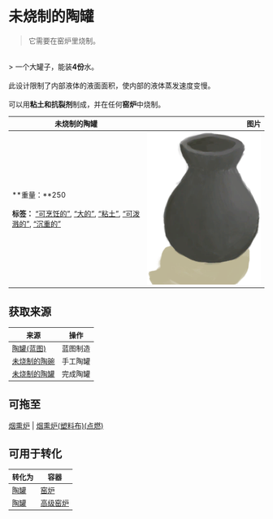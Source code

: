 # 未烧制的陶罐  
> 它需要在窑炉里烧制。  
<br>  
> 一个大罐子，能装<b>4份</b>水。<br><br>此设计限制了内部液体的液面面积，使内部的液体蒸发速度变慢。<br><br>可以用<b>粘土和抗裂剂</b>制成，并在任何<b>窑炉</b>中烧制。  
  
  未烧制的陶罐  |   图片   
 ----  |  ----:   
 **重量：**250<br><br>**标签：**	[“可烹饪的”](tag_Cookable.md), [“大的”](tag_Large.md), [“粘土”](tag_Clay.md), [“可泼溅的”](tag_Spillable.md), [“沉重的”](tag_Heavy.md)  |  <img decoding="async" src="Sprite/ClayVaseUncooked.png" href="a.md" style="max-width:300px;max-height:300px;">   
  
## 获取来源  
来源  |  操作  
----  |  ----  
[陶罐(蓝图)](Bp_ClayVase.md)  |  蓝图制造  
[未烧制的陶碗](ClayBowlUnfired.md)  |  手工陶罐  
[未烧制的陶罐](ClayVaseUnfinished.md)  |  完成陶罐  
## 可拖至  
[烟熏炉](Smoker.md) | [烟熏炉(塑料布)(点燃)](SmokerPlastic.md)  
## 可用于转化  
转化为  |  容器  
----  |  ----  
[陶罐](ClayVase.md)  |  [窑炉](Kiln.md)  
[陶罐](ClayVase.md)  |  [高级窑炉](KilnAdvanced.md)  


<script>document.title="未烧制的陶罐 - 卡牌生存百科 Card Survival Wiki";</script>